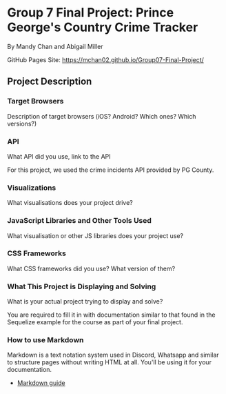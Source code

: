 # Group 7 Final Project: Prince George's Country Crime Tracker

By Mandy Chan and Abigail Miller

GitHub Pages Site: https://mchan02.github.io/Group07-Final-Project/

## Project Description

### Target Browsers

Description of target browsers (iOS? Android? Which ones? Which versions?)

### API

What API did you use, link to the API

For this project, we used the crime incidents API provided by PG County.

### Visualizations

What visualisations does your project drive?

### JavaScript Libraries and Other Tools Used

What visualisation or other JS libraries does your project use?

### CSS Frameworks

What CSS frameworks did you use? What version of them?

### What This Project is Displaying and Solving

What is your actual project trying to display and solve?



You are required to fill it in with documentation similar to that found in the Sequelize example for the course as part of your final project.

### How to use Markdown
Markdown is a text notation system used in Discord, Whatsapp and similar to structure pages without writing HTML at all. You'll be using it for your documentation.
* [Markdown guide](https://www.markdownguide.org/cheat-sheet/)
